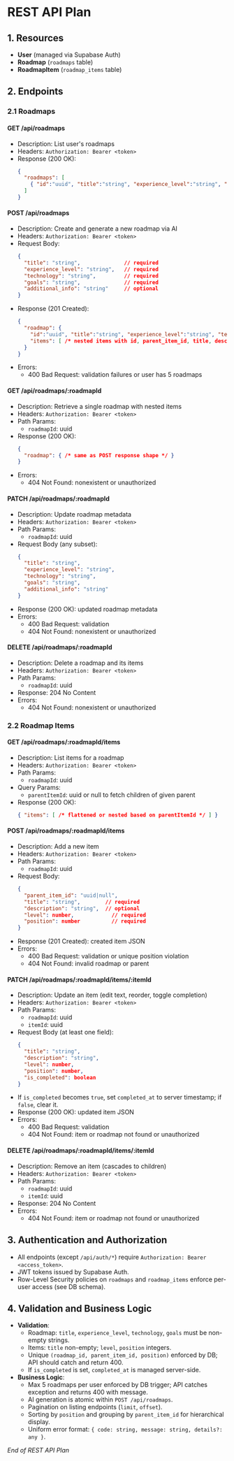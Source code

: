 # REST API Plan

## 1. Resources

- **User** (managed via Supabase Auth)
- **Roadmap** (`roadmaps` table)
- **RoadmapItem** (`roadmap_items` table)

## 2. Endpoints

### 2.1 Roadmaps

#### GET /api/roadmaps
- Description: List user's roadmaps
- Headers: `Authorization: Bearer <token>`
- Response (200 OK):
  ```json
  {
    "roadmaps": [
      { "id":"uuid", "title":"string", "experience_level":"string", "technology":"string", "goals":"string", "created_at":"timestamp", "updated_at":"timestamp" }
    ]
  }
  ```

#### POST /api/roadmaps
- Description: Create and generate a new roadmap via AI
- Headers: `Authorization: Bearer <token>`
- Request Body:
  ```json
  {
    "title": "string",              // required
    "experience_level": "string",   // required
    "technology": "string",         // required
    "goals": "string",              // required
    "additional_info": "string"     // optional
  }
  ```
- Response (201 Created):
  ```json
  {
    "roadmap": {
      "id":"uuid", "title":"string", "experience_level":"string", "technology":"string", "goals":"string", "additional_info":"string", "created_at":"timestamp", "updated_at":"timestamp",
      "items": [ /* nested items with id, parent_item_id, title, description, level, position, is_completed, completed_at */ ]
    }
  }
  ```
- Errors:
  - 400 Bad Request: validation failures or user has 5 roadmaps

#### GET /api/roadmaps/:roadmapId
- Description: Retrieve a single roadmap with nested items
- Headers: `Authorization: Bearer <token>`
- Path Params:
  - `roadmapId`: uuid
- Response (200 OK):
  ```json
  {
    "roadmap": { /* same as POST response shape */ }
  }
  ```
- Errors:
  - 404 Not Found: nonexistent or unauthorized

#### PATCH /api/roadmaps/:roadmapId
- Description: Update roadmap metadata
- Headers: `Authorization: Bearer <token>`
- Path Params:
  - `roadmapId`: uuid
- Request Body (any subset):
  ```json
  {
    "title": "string",
    "experience_level": "string",
    "technology": "string",
    "goals": "string",
    "additional_info": "string"
  }
  ```
- Response (200 OK): updated roadmap metadata
- Errors:
  - 400 Bad Request: validation
  - 404 Not Found: nonexistent or unauthorized

#### DELETE /api/roadmaps/:roadmapId
- Description: Delete a roadmap and its items
- Headers: `Authorization: Bearer <token>`
- Path Params:
  - `roadmapId`: uuid
- Response: 204 No Content
- Errors:
  - 404 Not Found: nonexistent or unauthorized

### 2.2 Roadmap Items

#### GET /api/roadmaps/:roadmapId/items
- Description: List items for a roadmap
- Headers: `Authorization: Bearer <token>`
- Path Params:
  - `roadmapId`: uuid
- Query Params:
  - `parentItemId`: uuid or null to fetch children of given parent
- Response (200 OK):
  ```json
  { "items": [ /* flattened or nested based on parentItemId */ ] }
  ```

#### POST /api/roadmaps/:roadmapId/items
- Description: Add a new item
- Headers: `Authorization: Bearer <token>`
- Path Params:
  - `roadmapId`: uuid
- Request Body:
  ```json
  {
    "parent_item_id": "uuid|null",
    "title": "string",        // required
    "description": "string",  // optional
    "level": number,            // required
    "position": number          // required
  }
  ```
- Response (201 Created): created item JSON
- Errors:
  - 400 Bad Request: validation or unique position violation
  - 404 Not Found: invalid roadmap or parent

#### PATCH /api/roadmaps/:roadmapId/items/:itemId
- Description: Update an item (edit text, reorder, toggle completion)
- Headers: `Authorization: Bearer <token>`
- Path Params:
  - `roadmapId`: uuid
  - `itemId`: uuid
- Request Body (at least one field):
  ```json
  {
    "title": "string",
    "description": "string",
    "level": number,
    "position": number,
    "is_completed": boolean
  }
  ```
- If `is_completed` becomes `true`, set `completed_at` to server timestamp; if `false`, clear it.
- Response (200 OK): updated item JSON
- Errors:
  - 400 Bad Request: validation
  - 404 Not Found: item or roadmap not found or unauthorized

#### DELETE /api/roadmaps/:roadmapId/items/:itemId
- Description: Remove an item (cascades to children)
- Headers: `Authorization: Bearer <token>`
- Path Params:
  - `roadmapId`: uuid
  - `itemId`: uuid
- Response: 204 No Content
- Errors:
  - 404 Not Found: item or roadmap not found or unauthorized

## 3. Authentication and Authorization

- All endpoints (except `/api/auth/*`) require `Authorization: Bearer <access_token>`.
- JWT tokens issued by Supabase Auth.
- Row-Level Security policies on `roadmaps` and `roadmap_items` enforce per-user access (see DB schema).

## 4. Validation and Business Logic

- **Validation**:
  - Roadmap: `title`, `experience_level`, `technology`, `goals` must be non-empty strings.
  - Items: `title` non-empty; `level`, `position` integers.
  - Unique `(roadmap_id, parent_item_id, position)` enforced by DB; API should catch and return 400.
  - If `is_completed` is set, `completed_at` is managed server-side.
- **Business Logic**:
  - Max 5 roadmaps per user enforced by DB trigger; API catches exception and returns 400 with message.
  - AI generation is atomic within `POST /api/roadmaps`.
  - Pagination on listing endpoints (`limit`, `offset`).
  - Sorting by `position` and grouping by `parent_item_id` for hierarchical display.
  - Uniform error format: `{ code: string, message: string, details?: any }`.

*End of REST API Plan* 